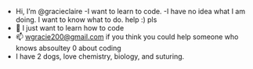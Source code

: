 - Hi, I’m @gracieclaire
-I want to learn to code. 
-I have no idea what I am doing. I want to know what to do. help :) pls 
- 💞️ I just want to learn how to code 
- 📫 wgracie200@gmail.com if you think you could help someone who knows absoultey 0 about coding
- I have 2 dogs, love chemistry, biology, and suturing. 

